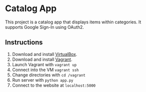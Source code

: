# Catalog App

This project is a catalog app that displays items within categories. It supports Google Sign-In using OAuth2.

## Instructions

1. Download and install [VirtualBox](https://www.virtualbox.org/wiki/Downloads).
2. Download and install [Vagrant](https://www.vagrantup.com/downloads.html).
3. Launch Vagrant with `vagrant up`
5. Connect into the VM `vagrant ssh`
6. Change directories with `cd /vagrant`
7. Run server with `python app.py`
8. Connect to the website at `localhost:5000`